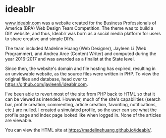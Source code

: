 # ideablr
www.ideablr.com was a website created for the Business Professionals of America (BPA) Web Design Team Competition. The theme was to build a DIY website, and thus, Ideablr was born as a social media platform for users to share creative and simple DIYs.

The team included Madeline Huang (Web Designer), Jayleen Li (Web Programmer), and Andrea Arce (Content Writer) and computed during the year 2016-2017 and was awarded as a finalist at the State level. 

Since then, the website's domain and file hosting has expired, resulting in an unviewable website, as the source files were written in PHP. To view the original files and database, head over to https://github.com/jayleenli/ideablr.com.

I've been able to revert most of the site from PHP back to HTML so that it can be viewed as intended. However, much of the site's capabilities (search bar, profile creation, commenting, article creation, favoriting, notifications, etc.) are nulled. I created a simulated profile, so the user can see what the profile page and index page looked like when logged in. None of the articles are viewable.

You can view the HTML site at https://madelinehuang.github.io/ideablr/.
